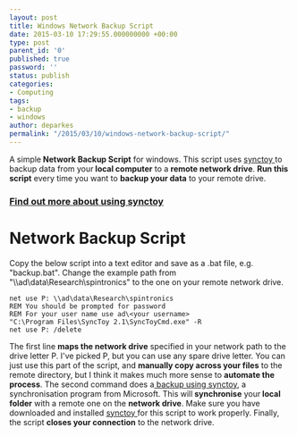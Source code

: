 ```yaml
---
layout: post
title: Windows Network Backup Script
date: 2015-03-10 17:29:55.000000000 +00:00
type: post
parent_id: '0'
published: true
password: ''
status: publish
categories:
- Computing
tags:
- backup
- windows
author: deparkes
permalink: "/2015/03/10/windows-network-backup-script/"
---
```

A simple<strong> Network Backup Script</strong> for windows.
This script uses <a title="Synctoy Automatic Backup" href="{{site.baseurl}}/2015/01/07/automatic-backup-synctoy/">synctoy </a>to backup data from your<strong> local computer</strong> to a <strong>remote network drive</strong>.
<strong>Run this script</strong> every time you want to <strong>backup your data</strong> to your remote drive.
<h3><a title="Synctoy Automatic Backup" href="{{site.baseurl}}/2015/01/07/automatic-backup-synctoy/">Find out more about using synctoy</a></h3>
<h1>Network Backup Script</h1>
Copy the below script into a text editor and save as a .bat file, e.g. "backup.bat".
Change the example path from "\\ad\data\Research\spintronics" to the one on your remote network drive.

```
net use P: \\ad\data\Research\spintronics
REM You should be prompted for password
REM For your user name use ad\<your username>
"C:\Program Files\SyncToy 2.1\SyncToyCmd.exe" -R
net use P: /delete
```

The first line <strong>maps the network drive</strong> specified in your network path to the drive letter P. I've picked P, but you can use any spare drive letter.
You can just use this part of the script, and <strong>manually copy across your files</strong> to the remote directory, but I think it makes much more sense to <strong>automate the process</strong>.
The second command does a<a title="Synctoy Automatic Backup" href="{{site.baseurl}}/2015/01/07/automatic-backup-synctoy/"> backup using synctoy</a>, a synchronisation program from Microsoft. This will<strong> synchronise</strong> your<strong> local folder</strong> with a remote one on the <strong>network drive</strong>.
Make sure you have downloaded and installed <a href="https://www.microsoft.com/en-gb/download/details.aspx?id=15155">synctoy </a>for this script to work properly.
Finally, the script <strong>closes your connection</strong> to the network drive.
